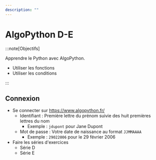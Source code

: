 ```yaml
---
description: ""
---
```


# AlgoPython D-E

:::note[Objectifs]

Apprendre le Python avec AlgoPython.

- Utiliser les fonctions
- Utiliser les conditions

:::

## Connexion

- Se connecter sur https://www.algopython.fr/
  - Identifiant : Première lettre du prénom suivie des huit premières lettres du nom
    - Exemple : `jdupont` pour Jane Dupont
  - Mot de passe : Votre date de naissance au format `JJMMAAAA`
    - Exemple : `29022006` pour le 29 février 2006
- Faire les séries d'exercices
  - Série D
  - Série E
